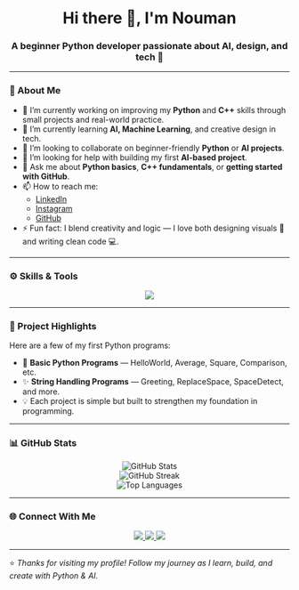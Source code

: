<!-- Profile Header -->
<h1 align="center">Hi there 👋, I'm Nouman</h1>
<h3 align="center">A beginner Python developer passionate about AI, design, and tech 🚀</h3>

---

### 💬 About Me
- 🔭 I’m currently working on improving my **Python** and **C++** skills through small projects and real-world practice.  
- 🌱 I’m currently learning **AI, Machine Learning**, and creative design in tech.  
- 👯 I’m looking to collaborate on beginner-friendly **Python** or **AI projects**.  
- 🤔 I’m looking for help with building my first **AI-based project**.  
- 💬 Ask me about **Python basics**, **C++ fundamentals**, or **getting started with GitHub**.  
- 📫 How to reach me:  
  - [LinkedIn](https://www.linkedin.com/in/nouman-naeem-a50b6a388)  
  - [Instagram](https://www.instagram.com/nouman.nova)  
  - [GitHub](https://github.com/nxman-dev)  
- ⚡ Fun fact: I blend creativity and logic — I love both designing visuals 🎨 and writing clean code 💻.

---

### ⚙️ Skills & Tools
<p align="center">
  <img src="https://skillicons.dev/icons?i=python,cpp,github,vscode,figma" />
</p>

---

### 🧩 Project Highlights
Here are a few of my first Python programs:
- 🐍 **Basic Python Programs** — HelloWorld, Average, Square, Comparison, etc.  
- ✨ **String Handling Programs** — Greeting, ReplaceSpace, SpaceDetect, and more.  
- 💡 Each project is simple but built to strengthen my foundation in programming.

---

### 📊 GitHub Stats
<p align="center">
  <img src="https://github-readme-stats.vercel.app/api?username=nxman-dev&show_icons=true&theme=tokyonight" alt="GitHub Stats" />
  <br>
  <img src="https://github-readme-streak-stats.herokuapp.com/?user=nxman-dev&theme=tokyonight" alt="GitHub Streak" />
  <br>
  <img src="https://github-readme-stats.vercel.app/api/top-langs/?username=nxman-dev&layout=compact&theme=tokyonight" alt="Top Languages" />
</p>

---

### 🌐 Connect With Me
<p align="center">
  <a href="https://www.linkedin.com/in/nouman-naeem-a50b6a388" target="_blank">
    <img src="https://img.shields.io/badge/LinkedIn-0077B5?style=for-the-badge&logo=linkedin&logoColor=white"/>
  </a>
  <a href="https://www.instagram.com/nouman.nova" target="_blank">
    <img src="https://img.shields.io/badge/Instagram-E4405F?style=for-the-badge&logo=instagram&logoColor=white"/>
  </a>
  <a href="https://github.com/nxman-dev" target="_blank">
    <img src="https://img.shields.io/badge/GitHub-171515?style=for-the-badge&logo=github&logoColor=white"/>
  </a>
</p>

---

⭐️ *Thanks for visiting my profile! Follow my journey as I learn, build, and create with Python & AI.*

